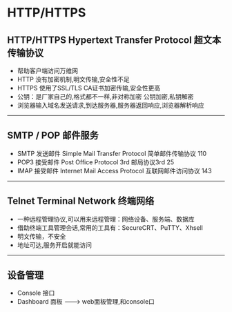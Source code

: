 # HTTP/HTTPS 
## HTTP/HTTPS Hypertext Transfer Protocol 超文本传输协议
- 帮助客户端访问万维网
- HTTP 没有加密机制,明文传输,安全性不足
- HTTPS 使用了SSL/TLS CA证书加密传输,安全性更高
- 公钥：是厂家自己的,格式都不一样,非对称加密 公钥加密,私钥解密
- 浏览器输入域名发送请求,到达服务器,服务器返回响应,浏览器解析响应
 ---
## SMTP / POP 邮件服务
- SMTP 发送邮件 Simple Mail Transfer Protocol 简单邮件传输协议 110
- POP3 接受邮件 Post Office Protocol 3rd 邮局协议3rd  25
- IMAP 接受邮件 Internet Mail Access Protocol 互联网邮件访问协议 143
---
## Telnet Terminal Network 终端网络
- 一种远程管理协议,可以用来远程管理：网络设备、服务端、数据库
- 借助终端工具管理会话,常用的工具有：SecureCRT、PuTTY、Xhsell
- 明文传输，不安全
- 地址可达,服务开启就能访问
---
## 设备管理
- Console 接口
- Dashboard 面板 ---> web面板管理,和console口